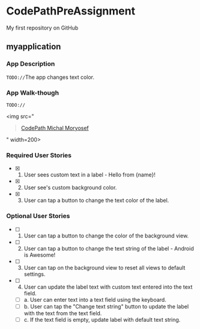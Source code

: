 # CodePathPreAssignment
My first repository on GitHub
## myapplication

### App Description
`TODO://`The app changes text color.

### App Walk-though
`TODO://`

<img src="<blockquote class="imgur-embed-pub" lang="en" data-id="a/90pqR2O"><a href="//imgur.com/90pqR2O">CodePath Michal Moryosef</a></blockquote><script async src="//s.imgur.com/min/embed.js" charset="utf-8"></script>" width=200><br>

### Required User Stories
- [X] 1. User sees custom text in a label - Hello from {name}!
- [X] 2. User see's custom background color.
- [X] 3. User can tap a button to change the text color of the label.

### Optional User Stories
- [ ] 1. User can tap a button to change the color of the background view.  
- [ ] 2. User can tap a button to change the text string of the label - Android is Awesome!  
- [ ] 3. User can tap on the background view to reset all views to default settings.  
- [ ] 4. User can update the label text with custom text entered into the text field.  
   - [ ] a. User can enter text into a text field using the keyboard.  
   - [ ] b. User can tap the "Change text string" button to update the label with the text from the text field.  
   - [ ] c. If the text field is empty, update label with default text string.  

